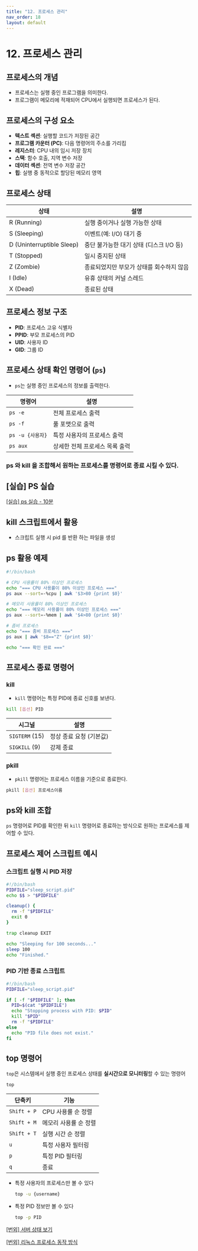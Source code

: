 ```yaml
---
title: "12. 프로세스 관리"
nav_order: 18
layout: default
---
```



# 12. 프로세스 관리

## 프로세스의 개념

* 프로세스는 실행 중인 프로그램을 의미한다.
* 프로그램이 메모리에 적재되어 CPU에서 실행되면 프로세스가 된다.

## 프로세스의 구성 요소

* **텍스트 섹션**: 실행할 코드가 저장된 공간
* **프로그램 카운터 (PC)**: 다음 명령어의 주소를 가리킴
* **레지스터**: CPU 내의 임시 저장 장치
* **스택**: 함수 호출, 지역 변수 저장
* **데이터 섹션**: 전역 변수 저장 공간
* **힙**: 실행 중 동적으로 할당된 메모리 영역

## 프로세스 상태

| 상태                        | 설명                        |
| ------------------------- | ------------------------- |
| R (Running)               | 실행 중이거나 실행 가능한 상태         |
| S (Sleeping)              | 이벤트(예: I/O) 대기 중          |
| D (Uninterruptible Sleep) | 중단 불가능한 대기 상태 (디스크 I/O 등) |
| T (Stopped)               | 일시 중지된 상태                 |
| Z (Zombie)                | 종료되었지만 부모가 상태를 회수하지 않음    |
| I (Idle)                  | 유휴 상태의 커널 스레드             |
| X (Dead)                  | 종료된 상태                    |

## 프로세스 정보 구조

* **PID**: 프로세스 고유 식별자
* **PPID**: 부모 프로세스의 PID
* **UID**: 사용자 ID
* **GID**: 그룹 ID

## 프로세스 상태 확인 명령어 (`ps`)

* `ps`는 실행 중인 프로세스의 정보를 출력한다.

| 명령어           | 설명                |
| ------------- | ----------------- |
| `ps -e`       | 전체 프로세스 출력        |
| `ps -f`       | 풀 포맷으로 출력         |
| `ps -u {사용자}` | 특정 사용자의 프로세스 출력   |
| `ps aux`      | 상세한 전체 프로세스 목록 출력 |


### ps 와 kill 을 조합해서 원하는 프로세스를 명령어로 종료 시킬 수 있다.

## [실습] PS 실습

[[실습] ps 실습 - 10분](training/ps.md)


## kill 스크립트에서 활용

- 스크립트 실행 시 pid 를 반환 하는 파일을 생성


## ps 활용 예제

```bash
#!/bin/bash

# CPU 사용률이 80% 이상인 프로세스
echo "=== CPU 사용률이 80% 이상인 프로세스 ==="
ps aux --sort=-%cpu | awk '$3>80 {print $0}'

# 메모리 사용률이 80% 이상인 프로세스
echo "=== 메모리 사용률이 80% 이상인 프로세스 ==="
ps aux --sort=-%mem | awk '$4>80 {print $0}'

# 좀비 프로세스
echo "=== 좀비 프로세스 ==="
ps aux | awk '$8=="Z" {print $0}'

echo "=== 확인 완료 ==="
```

## 프로세스 종료 명령어

### kill

* `kill` 명령어는 특정 PID에 종료 신호를 보낸다.

```bash
kill [옵션] PID
```

| 시그널            | 설명             |
| -------------- | -------------- |
| `SIGTERM` (15) | 정상 종료 요청 (기본값) |
| `SIGKILL` (9)  | 강제 종료          |

### pkill

* `pkill` 명령어는 프로세스 이름을 기준으로 종료한다.

```bash
pkill [옵션] 프로세스이름
```

## ps와 kill 조합

`ps` 명령어로 PID를 확인한 뒤 `kill` 명령어로 종료하는 방식으로 원하는 프로세스를 제어할 수 있다.



## 프로세스 제어 스크립트 예시

### 스크립트 실행 시 PID 저장

```bash
#!/bin/bash
PIDFILE="sleep_script.pid"
echo $$ > "$PIDFILE"

cleanup() {
  rm -f "$PIDFILE"
  exit 0
}

trap cleanup EXIT

echo "Sleeping for 100 seconds..."
sleep 100
echo "Finished."
```

### PID 기반 종료 스크립트

```bash
#!/bin/bash
PIDFILE="sleep_script.pid"

if [ -f "$PIDFILE" ]; then
  PID=$(cat "$PIDFILE")
  echo "Stopping process with PID: $PID"
  kill "$PID"
  rm -f "$PIDFILE"
else
  echo "PID file does not exist."
fi
```

## top 명령어

`top`은 시스템에서 실행 중인 프로세스 상태를 **실시간으로 모니터링**할 수 있는 명령어

```bash
top
```

| 단축키        | 기능                     |
|---------------|--------------------------|
| `Shift + P`   | CPU 사용률 순 정렬       |
| `Shift + M`   | 메모리 사용률 순 정렬    |
| `Shift + T`   | 실행 시간 순 정렬        |
| `u`           | 특정 사용자 필터링       |
| `p`           | 특정 PID 필터링          |
| `q`           | 종료                     |


- 특정 사용자의 프로세스만 볼 수 있다
    
  ```bash
  top -u {username}
  ```
    
- 특정 PID 정보만 볼 수 있다

  ```bash
  top -p PID
  ```


[[번외] 서버 상태 보기](extra/server_status.md)

[[번외] 리눅스 프로세스 동작 방식](extra/process_deep.md)